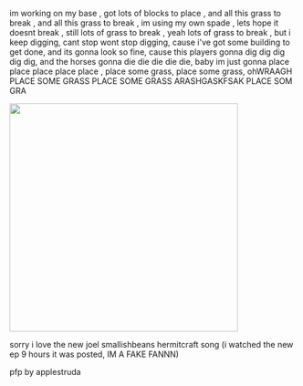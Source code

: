 im working on my base , got lots of blocks to place , and all this grass to break , and all this grass to break , im using my own spade , lets hope it doesnt break , still lots of grass to break , yeah lots of grass to break , but i keep digging, cant stop wont stop digging, cause i've got some building to get done, and its gonna look so fine, cause this players gonna dig dig dig dig dig, and the horses gonna die die die die die, baby im just gonna place place place place place , place some grass, place some grass, ohWRAAGH PLACE SOME GRASS PLACE SOME GRASS ARASHGASKFSAK PLACE SOM GRA
<p> <img src="https://github.com/user-attachments/assets/20766cb9-b192-4bb8-aa1d-2e7a9c560b18" width="400">
<p> sorry i love the new joel smallishbeans hermitcraft song (i watched the new ep 9 hours it was posted, IM A FAKE FANNN)

<p> pfp by applestruda 
